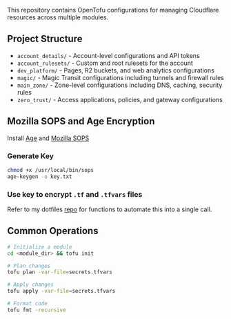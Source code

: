 This repository contains OpenTofu configurations for managing Cloudflare resources across multiple modules.

## Project Structure

- `account_details/` - Account-level configurations and API tokens
- `account_rulesets/` - Custom and root rulesets for the account
- `dev_platform/` - Pages, R2 buckets, and web analytics configurations
- `magic/` - Magic Transit configurations including tunnels and firewall rules
- `main_zone/` - Zone-level configurations including DNS, caching, security rules
- `zero_trust/` - Access applications, policies, and gateway configurations

## Mozilla SOPS and Age Encryption
Install [Age](https://github.com/FiloSottile/age) and [Mozilla SOPS](https://github.com/getsops/sops)

### Generate Key
```sh
chmod +x /usr/local/bin/sops
age-keygen -o key.txt
```

### Use key to encrypt `.tf` and `.tfvars` files
Refer to my dotfiles [repo](https://github.com/erfianugrah/dotfiles/blob/windows/functions.zsh) for functions to automate this into a single call.

## Common Operations

```sh
# Initialize a module
cd <module_dir> && tofu init

# Plan changes
tofu plan -var-file=secrets.tfvars

# Apply changes
tofu apply -var-file=secrets.tfvars

# Format code
tofu fmt -recursive
```
